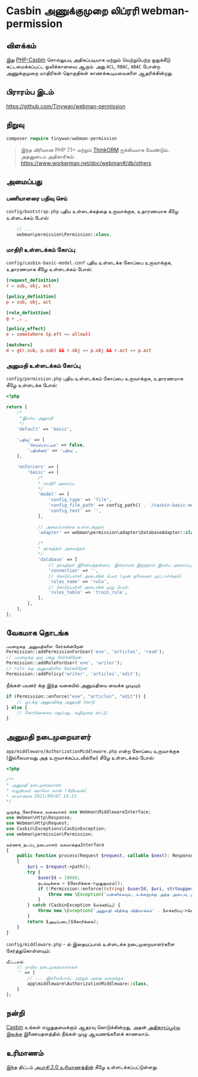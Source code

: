 # Casbin அணுக்குமுறை லிப்ரரி webman-permission

## விளக்கம்

இது [PHP-Casbin](https://github.com/php-casbin/php-casbin) சொல்லுபடி அதிகப்படியாக மற்றும் வெற்றுபெற்ற ஒதுக்கீடு கட்டமைக்கப்பட்ட ஒலிக்கானவை ஆகும். அது `ACL`, `RBAC`, `ABAC` போன்ற அணுக்குமுறை மாதிரிகள் தொகுதிகள் காணக்கூடியவைகளை ஆதரிக்கின்றது.

## பிராரம்ப இடம்

https://github.com/Tinywan/webman-permission

## நிறுவு

```php
composer require tinywan/webman-permission
```
> இந்த விரிவான PHP 7.1+ மற்றும் [ThinkORM](https://www.kancloud.cn/manual/think-orm/1257998) ஐக்கியமாக வேண்டும். அதனுடைய அதிகாரிகம்: https://www.workerman.net/doc/webman#/db/others

## அமைப்பது

### பணியாளரை பதிவு செய்
`config/bootstrap.php` புதிய உள்ளடக்கத்தை உருவாக்குக, உதாரணமாக கீழே உள்ளடக்கம் போல்:

```php
    // ...
    webman\permission\Permission::class,
```

### மாதிரி உள்ளடக்கம் கோப்பு

`config/casbin-basic-model.conf` புதிய உள்ளடக்க கோப்பை உருவாக்குக, உதாரணமாக கீழே உள்ளடக்கம் போல்:

```conf
[request_definition]
r = sub, obj, act

[policy_definition]
p = sub, obj, act

[role_definition]
g = _, _

[policy_effect]
e = some(where (p.eft == allow))

[matchers]
m = g(r.sub, p.sub) && r.obj == p.obj && r.act == p.act
```

### அனுமதி உள்ளடக்கம் கோப்பு

`config/permission.php` புதிய உள்ளடக்கம் கோப்பை உருவாக்குக, உதாரணமாக கீழே உள்ளடக்க போல்:

```php
<?php

return [
    /*
     *இயல்பு அனுமதி
     */
    'default' => 'basic',

    'பதிவு' => [
        'செயல்பாட்டில்' => false,
        'பதிவினர்' => 'பதிவு',
    ],

    'enforcers' => [
        'basic' => [
            /*
            * மாதிரி அமைப்பு
            */
            'model' => [
                'config_type' => 'file',
                'config_file_path' => config_path() . '/casbin-basic-model.conf',
                'config_text' => '',
            ],

            // அமைப்பாக்கை உள்ளடக்குதல்
            'adapter' => webman\permission\adapter\DatabaseAdapter::class,

            /*
            * தரவுத்தள அமைத்தல்
            */
            'database' => [
                // தரவுத்தள இணையத்தன்மை, இல்லாமல் இருந்தால் இயல்பு அமைப்புஆகும்.
                'connection' => '',
                // கொடுப்பள்ளி அடைவின் பெயர் (முன் தலைவரை முட்டாள்க்கும்)
                'rules_name' => 'rule',
                // கொடுப்பள்ளி அடைவின் முழு பெயர்.
                'rules_table' => 'train_rule',
            ],
        ],
    ],
];
```

## வேகமாக தொடங்க

```php
பயனருக்கு அனுமதிகளை சேர்க்கின்றேன்
Permission::addPermissionForUser('eve', 'articles', 'read');
// பயனருக்கு ஒரு பங்கு சேர்க்கிறேன்.
Permission::addRoleForUser('eve', 'writer');
// rule க்கு அனுமதிகளை சேர்க்கிறேன்
Permission::addPolicy('writer', 'articles','edit');
```

நீங்கள் பயனர் க்கு இந்த வகையில் அனுமதியை வைக்க முடியும்

```php
if (Permission::enforce("eve", "articles", "edit")) {
    // முடக்கு அனுமதிக்கு அனுமதி கொடு
} else {
    // கோரிக்கையை மறுப்பது, வழிமுறை காட்டு
}
```

## அனுமதி நடைமுறையாளர்

`app/middleware/AuthorizationMiddleware.php` என்ற கோப்பை உருவாக்குக (இல்லையாவது அத உருவாக்கப்படவில்லை) கீழே உள்ளடக்கம் போல்:

```php
<?php

/**
* அனுமதி நடைமுறையாளர்
* எழுதியவர் ஷாவோ வான் (சிறியவன்)
* காலாக்கை 2021/09/07 14:15
*/

முருக்கு_கோரிக்கை_வகையாளர் use Webman\MiddlewareInterface;
use Webman\Http\Response;
use Webman\Http\Request;
use Casbin\Exceptions\CasbinException;
use webman\permission\Permission;

வர்ணக்_நடப்பு_நடையாளர் வசமாக்குகInterface
{
	public function process(Request $request, callable $next): Response
	{
		$uri = $request->path();
		try {
			$userId = 10086;
			நடவடிக்கை = $கோரிக்கை->முதுகுமரம்();
			if (!Permission::enforce((string) $userId, $uri, strtoupper($action))) {
				throw new \Exception('மன்னிக்கவும், உங்களுக்கு அந்த அடைவு அனுமதி இல்லை');
			}
		} catch (CasbinException $எச்சரிப்பு) {
			throw new \Exception('அனுமதி விதிக்கு விதியாக்கம்' . $எச்சரிப்பு->செய்தியை_போக்கு);
		}
		return $அடிப்படை($கோரிக்கை);
	}
}
```

`config/middleware.php` - ல் இதையப்பால் உள்ளடக்க நடைமுறையாளர்களை சேர்த்துகொள்ளவும்:
```php
மீட்டபால்
    // மாநில நடைமுறையாளர்கள்
    '' => [
        // ... இல்லைபோல், மற்றும் அதை மறைக்குக
        app\middleware\AuthorizationMiddleware::class,
    ]
];
```

## நன்றி

[Casbin](https://github.com/php-casbin/php-casbin) உங்கள் எழுதுதமைக்கும் ஆதரவு கொடுக்கின்றது, அதன் [அதிகாரப்பூர்வ இலக்கு](https://casbin.org/) இணையதளத்தில் நீங்கள் முழு ஆவணங்களைக் காணலாம்.

## உரிமாணம்

இந்த திட்டம் [அபாசி 2.0 உரிமாணத்தின்](LICENSE) கீழே உள்ளடக்கப்பட்டுள்ளது.
